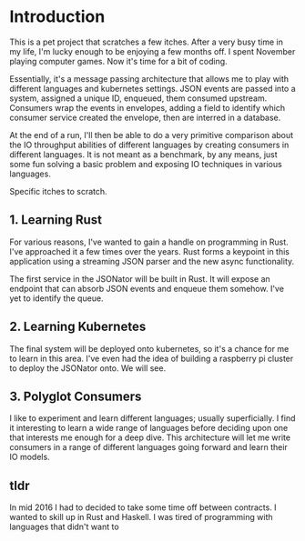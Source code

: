 
# Introduction

This is a pet project that scratches a few itches. After a very busy time in my life, I'm lucky enough to be enjoying a few months off. I spent November playing computer games. Now it's time for a bit of coding. 

Essentially, it's a message passing architecture that allows me to play with different languages and kubernetes settings. JSON events are passed into a system, assigned a unique ID, enqueued, them consumed upstream. Consumers wrap the events in envelopes, adding a field to identify which consumer service created the envelope, then are interred in a database.

At the end of a run, I'll then be able to do a very primitive comparison about the IO throughput abilities of different languages by creating consumers in different languages. It is not meant as a benchmark, by any means, just some fun solving a basic problem and exposing IO techniques in various languages. 

Specific itches to scratch.

## 1. Learning Rust 

For various reasons, I've wanted to gain a handle on programming in Rust. I've approached it a few times over the years. Rust forms a keypoint in this application using a streaming JSON parser and the new async functionality.

The first service in the JSONator will be built in Rust. It will expose an endpoint that can absorb JSON events and enqueue them somehow. I've yet to identify the queue.

## 2. Learning Kubernetes  

The final system will be deployed onto kubernetes, so it's a chance for me to learn in this area. I've even had the idea of building a raspberry pi cluster to deploy the JSONator onto. We will see.

## 3. Polyglot Consumers

I like to experiment and learn different languages; usually superficially. I find it interesting to learn a wide range of languages before deciding upon one that interests me enough for a deep dive. This architecture will let me write consumers in a range of different languages going forward and learn their IO models.



## tldr
In mid 2016 I had to decided to take some time off between contracts. I wanted to skill up in Rust and Haskell. I was tired of programming with languages that didn't want to 